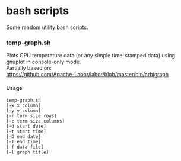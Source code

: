 
# bash scripts

Some random utility bash scripts.

### temp-graph.sh

Plots CPU temperature data (or any simple time-stamped data)
using gnuplot in console-only mode.  
Partially based on:  
https://github.com/Apache-Labor/labor/blob/master/bin/arbigraph

#### Usage

    temp-graph.sh
    [-x x column]
    [-y y column]
    [-r term size rows]
    [-c term size columns]
    [-d start date]
    [-t start time]
    [-D end date]
    [-T end time]
    [-f data file]
    [-l graph title]
